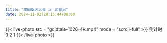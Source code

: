 ```yaml
---
title: "成田烟火大会 in 印番沼"
date: 2024-11-02T20:15:44+08:00
---
```


<!--more-->
{{< live-photo src = "goldtale-1026-4k.mp4" mode = "scroll-full" >}}
倒计时
3
2
1
{{< /live-photo >}}



